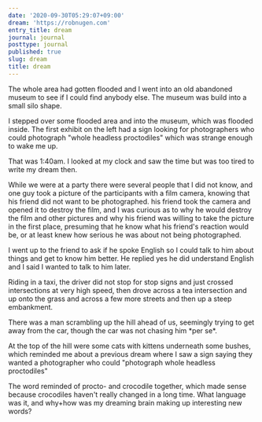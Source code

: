 ```yaml
---
date: '2020-09-30T05:29:07+09:00'
dream: 'https://robnugen.com'
entry_title: dream
journal: journal
posttype: journal
published: true
slug: dream
title: dream
---
```


<p class='dream'>The whole area had gotten flooded and I went into an old abandoned museum to see if I could find anybody else.  The museum was build into a small silo shape.</p>

<p class='dream'>I stepped over some flooded area and into the museum, which was flooded inside.  The first exhibit on the left had a sign looking for photographers who could photograph "whole headless proctodiles" which was strange enough to wake me up.</p>

That was 1:40am. I looked at my clock and saw the time but was too tired to write my dream then.

<p class='dream'>While we were at a party there were several people that I did not know, and one guy took a picture of the participants with a film camera, knowing that his friend did not want to be photographed.  his friend took the camera and opened it to destroy the film, and I was curious as to why he would destroy the film and other pictures and why his friend was willing to take the picture in the first place, presuming that he know what his friend's reaction would be, or at least knew how serious he was about not being photographed.</p>

<p class='dream'>I went up to the friend to ask if he spoke English so I could talk to him about things and get to know him better. He replied yes he did understand English and I said I wanted to talk to him later.</p>

<p class='dream'>Riding in a taxi, the driver did not stop for stop signs and just crossed intersections at very high speed, then drove across a tea intersection and up onto the grass and across a few more streets and then up a steep embankment.</p>

<p class='dream'>There was a man scrambling up the hill ahead of us, seemingly trying to get away from the car, though the car was not chasing him *per se*.</p>

<p class='dream'>At the top of the hill were some cats with kittens underneath some bushes, which reminded me about a previous dream where I saw a sign saying they wanted a photographer who could "photograph whole headless proctodiles"</p>

<p class='dream'>The word reminded of procto- and crocodile together, which made sense because crocodiles haven't really changed in a long time.  What language was it, and why+how was my dreaming brain making up interesting new words?</p>
